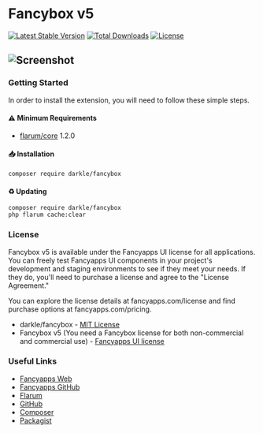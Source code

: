 # Fancybox v5
[![Latest Stable Version](http://poser.pugx.org/darkle/fancybox/v)](https://packagist.org/packages/darkle/fancybox) [![Total Downloads](http://poser.pugx.org/darkle/fancybox/downloads)](https://packagist.org/packages/darkle/fancybox)  [![License](http://poser.pugx.org/darkle/fancybox/license)](https://packagist.org/packages/darkle/fancybox)

![Screenshot](https://github.com/iamdarkle/assets/blob/main/flarum/fancybox/msedge_RSzIbACInH.gif?raw=true)
---

### Getting Started
In order to install the extension, you will need to follow these simple steps.

#### ⚠️ Minimum Requirements

- [flarum/core](https://flarum.org/) 1.2.0

#### 📥 Installation

```
composer require darkle/fancybox
```
#### ♻ Updating

```
composer require darkle/fancybox
php flarum cache:clear
```
### License

Fancybox v5 is available under the Fancyapps UI license for all applications. You can freely test Fancyapps UI components in your project's development and staging environments to see if they meet your needs. If they do, you'll need to purchase a license and agree to the "License Agreement."

You can explore the license details at fancyapps.com/license and find purchase options at fancyapps.com/pricing.

- darkle/fancybox - [MIT License](https://github.com/iamdarkle/fancybox/blob/main/LICENSE)
- Fancybox v5 (You need a Fancybox license for both non-commercial and commercial use) - [Fancyapps UI license](https://fancyapps.com/license)

### Useful Links

- [Fancyapps Web](https://fancyapps.com/)
- [Fancyapps GitHub](https://github.com/fancyapps/ui)
- [Flarum](https://flarum.org/)
- [GitHub](https://github.com/iamdarkle/fancybox)
- [Composer](https://getcomposer.org/)
- [Packagist](https://packagist.org/)
